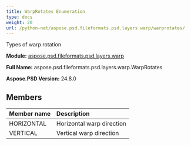 ```yaml
---
title: WarpRotates Enumeration
type: docs
weight: 20
url: /python-net/aspose.psd.fileformats.psd.layers.warp/warprotates/
---
```


Types of warp rotation

**Module:** [aspose.psd.fileformats.psd.layers.warp](/psd/python-net/aspose.psd.fileformats.psd.layers.warp/)

**Full Name:** aspose.psd.fileformats.psd.layers.warp.WarpRotates

**Aspose.PSD Version:** 24.8.0

## **Members**
| **Member name** | **Description** |
| :- | :- |
| HORIZONTAL | Horizontal warp direction |
| VERTICAL | Vertical warp direction |
